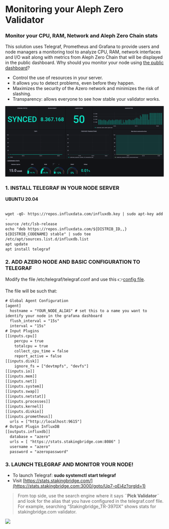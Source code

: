 # Monitoring your Aleph Zero Validator 

### Monitor your CPU, RAM, Network and Aleph Zero Chain stats

This solution uses Telegraf, Prometheus and Grafana to provide users and node managers a monitoring tool to analyze CPU, RAM, network interfaces and I/O wait along with metrics from Aleph Zero Chain that will be displayed in the public dashboard. Why should you monitor your node using [the public dashboard](https://stafimonitor.stakingbridge.com/)?	
- Control the use of resources in your server.
- It allows you to detect problems, even before they happen.
- Maximizes the security of the Azero network and minimizes the risk of slashing.
- Transparency: allows everyone to see how stable your validator works.

![](https://github.com/StakingBridge/azeromonitor/blob/main/1.png?raw=true)

### 1. INSTALL TELEGRAF IN YOUR NODE SERVER

**UBUNTU 20.04**

```

wget -qO- https://repos.influxdata.com/influxdb.key | sudo apt-key add -
source /etc/lsb-release
echo "deb https://repos.influxdata.com/${DISTRIB_ID,,} ${DISTRIB_CODENAME} stable" | sudo tee /etc/apt/sources.list.d/influxdb.list
apt update
apt install telegraf

```

### 2. ADD AZERO NODE AND BASIC CONFIGURATION TO TELEGRAF



Modify the file /etc/telegraf/telegraf.conf and use this 👉[config file](https://github.com/StakingBridge/stafimonitor/blob/main/telegraf.conf).

The file will be such that:

```
# Global Agent Configuration
[agent]
  hostname = "YOUR_NODE_ALIAS" # set this to a name you want to identify your node in the grafana dashboard
  flush_interval = "15s"
  interval = "15s"
# Input Plugins
[[inputs.cpu]]
    percpu = true
    totalcpu = true
    collect_cpu_time = false
    report_active = false
[[inputs.disk]]
    ignore_fs = ["devtmpfs", "devfs"]
[[inputs.io]]
[[inputs.mem]]
[[inputs.net]]
[[inputs.system]]
[[inputs.swap]]
[[inputs.netstat]]
[[inputs.processes]]
[[inputs.kernel]]
[[inputs.diskio]]
[[inputs.prometheus]]
  urls = ["http://localhost:9615"]
# Output Plugin InfluxDB
[[outputs.influxdb]]
  database = "azero"
  urls = [ "https://stats.stakingbridge.com:8086" ] 
  username = "azero"
  password = "azeropassword"

```

### 3. LAUNCH TELEGRAF AND MONITOR YOUR NODE!

- To launch Telegraf: **sudo systemctl start telegraf**
- Visit [https://stats.stakingbridge.com/](https://stats.stakingbridge.com:3000/goto/Up7-oEi4z?orgId=1)

> From top side, use the search engine where it says ¨**Pick Validator**¨ and look for the alias that you have configured in the telegraf.conf file. For example, searching “Stakingbridge_TR-3970X” shows stats for stakingbridge.com validator.


![](https://github.com/StakingBridge/azeromonitor/blob/main/images/GIFZERO.gif?raw=true)

